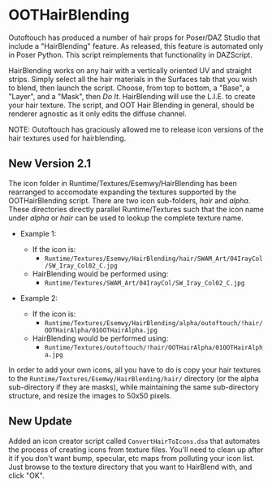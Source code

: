 # OOTHairBlending
Outoftouch has produced a number of hair props for Poser/DAZ Studio that include a "HairBlending" feature.
As released, this feature is automated only in Poser Python. This script reimplements that functionality in
DAZScript.

HairBlending works on any hair with a vertically oriented UV and straight strips. Simply select all the hair
materials in the Surfaces tab that you wish to blend, then launch the script. Choose, from top to bottom,
a "Base", a "Layer", and a "Mask", then *Do It*. HairBlending will use the L.I.E. to create your hair texture.
The script, and OOT Hair Blending in general, should be renderer agnostic as it only edits the diffuse channel.

NOTE: Outoftouch has graciously allowed me to release icon versions of the hair textures used for hairblending.

## New Version 2.1
The icon folder in Runtime/Textures/Esemwy/HairBlending has been rearranged to accomodate expanding the
textures supported by the OOTHairBlending script. There are two icon sub-folders, *hair* and *alpha*. These
directories directly parallel Runtime/Textures such that the icon name under *alpha* or *hair* can be used to
lookup the complete texture name.

* Example 1:
  * If the icon is: 
    * `Runtime/Textures/Esemwy/HairBlending/hair/SWAM_Art/04IrayCol/SW_Iray_Col02_C.jpg`
  * HairBlending would be performed using:
    * `Runtime/Textures/SWAM_Art/04IrayCol/SW_Iray_Col02_C.jpg`

* Example 2:
  * If the icon is: 
    * `Runtime/Textures/Esemwy/HairBlending/alpha/outoftouch/!hair/OOTHairAlpha/01OOTHairAlpha.jpg`
  * HairBlending would be performed using:
    * `Runtime/Textures/outoftouch/!hair/OOTHairAlpha/01OOTHairAlpha.jpg`

In order to add your own icons, all you have to do is copy your hair textures to the `Runtime/Textures/Esemwy/HairBlending/hair/`
directory (or the alpha sub-directory if they are masks), while maintaining the same sub-directory structure,
and resize the images to 50x50 pixels.

## New Update
Added an icon creator script called `ConvertHairToIcons.dsa` that automates the process of creating icons from texture files. 
You'll need to clean up after it if you don't want bump, specular, etc maps from polluting your icon list. Just browse to the
texture directory that you want to HairBlend with, and click "OK". 